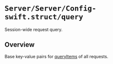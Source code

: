 # ``Server/Server/Config-swift.struct/query``

Session-wide request query.

## Overview

Base key-value pairs for [queryItems](https://developer.apple.com/documentation/foundation/urlcomponents/1779966-queryitems) of all requests.
